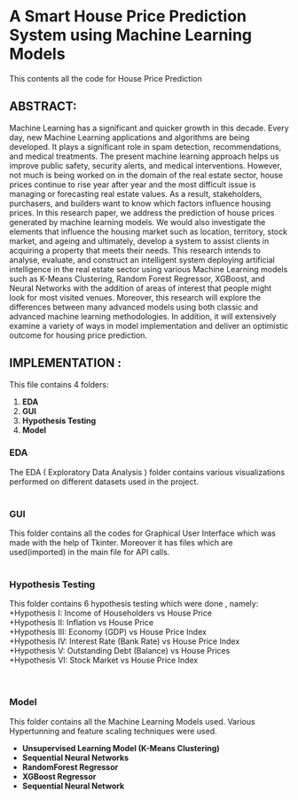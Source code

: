 # A Smart House Price Prediction System using Machine Learning Models
This contents all the code for House Price Prediction

## ABSTRACT: 

Machine Learning has a significant and quicker growth in this decade. Every day,
new Machine Learning applications and algorithms are being developed. It plays
a significant role in spam detection, recommendations, and medical treatments.
The present machine learning approach helps us improve public safety, security
alerts, and medical interventions. However, not much is being worked on in the
domain of the real estate sector, house prices continue to rise year after year
and the most difficult issue is managing or forecasting real estate values. As a
result, stakeholders, purchasers, and builders want to know which factors
influence housing prices. In this research paper, we address the prediction of
house prices generated by machine learning models. We would also investigate
the elements that influence the housing market such as location, territory, stock
market, and ageing and ultimately, develop a system to assist clients in
acquiring a property that meets their needs. This research intends to analyse,
evaluate, and construct an intelligent system deploying artificial intelligence in
the real estate sector using various Machine Learning models such as K-Means
Clustering, Random Forest Regressor, XGBoost, and Neural Networks with the
addition of areas of interest that people might look for most visited venues.
Moreover, this research will explore the differences between many advanced
models using both classic and advanced machine learning methodologies. In
addition, it will extensively examine a variety of ways in model implementation
and deliver an optimistic outcome for housing price prediction.

## IMPLEMENTATION :

This file contains 4 folders: 
1. **EDA**
2. **GUI**
3. **Hypothesis Testing**
4. **Model**

### EDA
The EDA ( Exploratory Data Analysis ) folder contains various visualizations performed on different datasets used in the project.
</br>
</br>
### GUI
This folder contains all the codes for Graphical User Interface which was made with the help of Tkinter. Moreover it has files which are used(imported) in the main file for API calls.
</br>
</br>
### Hypothesis Testing
This folder contains 6 hypothesis testing which were done , namely: </br>
+Hypothesis I: Income of Householders vs House Price </br>
+Hypothesis II: Inflation vs House Price </br>
+Hypothesis III: Economy (GDP) vs House Price Index </br>
+Hypothesis IV: Interest Rate (Bank Rate) vs House Price Index </br>
+Hypothesis V: Outstanding Debt (Balance) vs House Prices </br>
+Hypothesis VI: Stock Market vs House Price Index </br>
</br>
</br>
### Model
This folder contains all the Machine Learning Models used. Various Hypertunning and feature scaling techniques were used.</br>
* **Unsupervised Learning Model (K-Means Clustering)**</br>
* **Sequential Neural Networks**</br>
* **RandomForest Regressor**</br>
* **XGBoost Regressor**</br>
* **Sequential Neural Network**</br>
</br>
</br>
